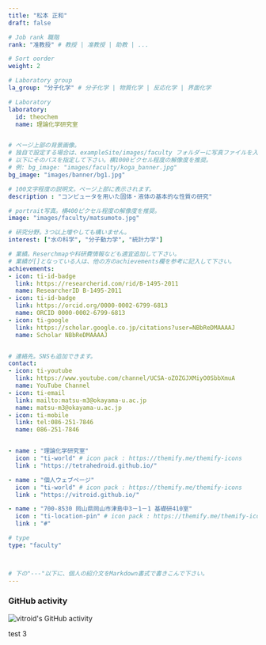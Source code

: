 ```yaml
---
title: "松本 正和"
draft: false

# Job rank 職階
rank: "准教授" # 教授 | 准教授 | 助教 | ...

# Sort oorder
weight: 2

# Laboratory group
la_group: "分子化学" # 分子化学 | 物質化学 | 反応化学 | 界面化学

# Laboratory
laboratory:
  id: theochem
  name: 理論化学研究室


# ページ上部の背景画像。
# 独自で設定する場合は、exampleSite/images/faculty フォルダーに写真ファイルを入れ、
# 以下にそのパスを指定して下さい。横1000ピクセル程度の解像度を推奨。
# 例: bg_image: "images/faculty/koga_banner.jpg"
bg_image: "images/banner/bg1.jpg"

# 100文字程度の説明文。ページ上部に表示されます。
description : "コンピュータを用いた固体・液体の基本的な性質の研究"

# portrait写真。横400ピクセル程度の解像度を推奨。
image: "images/faculty/matsumoto.jpg"

# 研究分野。3つ以上増やしても構いません。
interest: ["水の科学", "分子動力学", "統計力学"]

# 業績。Reserchmapや科研費情報なども適宜追加して下さい。
# 業績が[]となっている人は、他の方のachievements欄を参考に記入して下さい。
achievements:
- icon: ti-id-badge
  link: https://researcherid.com/rid/B-1495-2011
  name: ResearcherID B-1495-2011
- icon: ti-id-badge
  link: https://orcid.org/0000-0002-6799-6813
  name: ORCID 0000-0002-6799-6813
- icon: ti-google
  link: https://scholar.google.co.jp/citations?user=NBbReDMAAAAJ
  name: Scholar NBbReDMAAAAJ


# 連絡先。SNSも追加できます。
contact:
- icon: ti-youtube
  link: https://www.youtube.com/channel/UCSA-oZOZGJXMiyO0SbbXmuA
  name: YouTube Channel
- icon: ti-email
  link: mailto:matsu-m3@okayama-u.ac.jp
  name: matsu-m3@okayama-u.ac.jp
- icon: ti-mobile
  link: tel:086-251-7846
  name: 086-251-7846


- name : "理論化学研究室"
  icon : "ti-world" # icon pack : https://themify.me/themify-icons
  link : "https://tetrahedroid.github.io/"

- name : "個人ウェブページ"
  icon : "ti-world" # icon pack : https://themify.me/themify-icons
  link : "https://vitroid.github.io/"

- name : "700-8530 岡山県岡山市津島中3－1－1 基礎研410室"
  icon : "ti-location-pin" # icon pack : https://themify.me/themify-icons
  link : "#"

# type
type: "faculty"



# 下の"---"以下に、個人の紹介文をMarkdown書式で書きこんで下さい。
---
```


### GitHub activity

![vitroid's GitHub activity](http://ghchart.rshah.org/vitroid)

test 3
